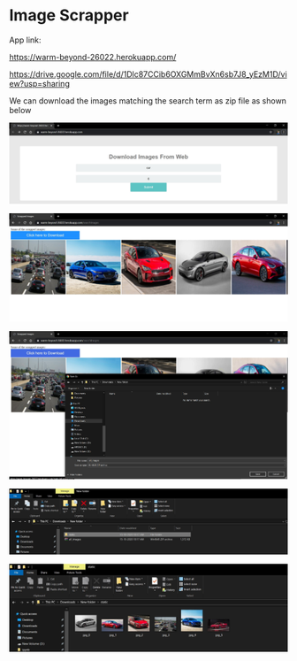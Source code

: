 # Image Scrapper

App link:

https://warm-beyond-26022.herokuapp.com/

https://drive.google.com/file/d/1Dlc87CCib6OXGMmBvXn6sb7J8_yEzM1D/view?usp=sharing

We can download the images matching the search term as zip file as shown below

![](output/out1.jpg)

![](output/out2.jpg)

![](output/out3.jpg)

![](output/out4.jpg)

![](output/out5.jpg)



